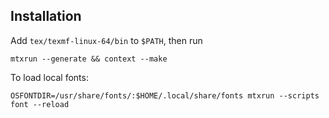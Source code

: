 ## Installation

Add `tex/texmf-linux-64/bin` to `$PATH`, then run
```
mtxrun --generate && context --make
```

To load local fonts:
```
OSFONTDIR=/usr/share/fonts/:$HOME/.local/share/fonts mtxrun --scripts font --reload
```
